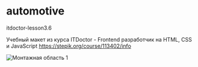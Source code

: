 # automotive
itdoctor-lesson3.6

Учебный макет из курса ITDoctor - Frontend разработчик на HTML, CSS и JavaScript
https://stepik.org/course/113402/info


![Монтажная область 1](https://user-images.githubusercontent.com/112612747/224385203-68644b03-e708-4520-b8cd-3539f5071ed4.png)

